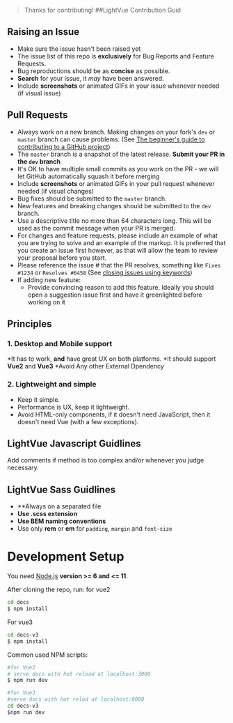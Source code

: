 
> Thanks for contributing!
##LightVue Contribution Guid

## Raising an Issue
* Make sure the issue hasn't been raised yet
* The issue list of this repo is **exclusively** for Bug Reports and Feature Requests.
* Bug reproductions should be as **concise** as possible.
* **Search** for your issue, it _may_ have been answered.
* Include **screenshots** or animated GIFs in your issue whenever needed (if visual issue)

## Pull Requests
* Always work on a new branch. Making changes on your fork's `dev` or `master` branch can cause problems. (See [The beginner's guide to contributing to a GitHub project](https://akrabat.com/the-beginners-guide-to-contributing-to-a-github-project/))
* The ``master`` branch is a snapshot of the latest release. **Submit your PR in the ``dev`` branch**
* It's OK to have multiple small commits as you work on the PR - we will let GitHub automatically squash it before merging
* Include **screenshots** or animated GIFs in your pull request whenever needed (if visual changes)
* Bug fixes should be submitted to the `master` branch.
* New features and breaking changes should be submitted to the `dev` branch.
* Use a descriptive title no more than 64 characters long. This will be used as the commit message when your PR is merged. 
* For changes and feature requests, please include an example of what you are trying to solve and an example of the markup. It is preferred that you create an issue first however, as that will allow the team to review your proposal before you start. 
* Please reference the issue # that the PR resolves, something like `Fixes #1234` or `Resolves #6458` (See [closing issues using keywords](https://help.github.com/articles/closing-issues-using-keywords/))    
* If adding new feature:
    * Provide convincing reason to add this feature. Ideally you should open a suggestion issue first and have it greenlighted before working on it

## Principles

### 1. Desktop and Mobile support

*It has to work, **and** have great UX on both platforms.
*It should support **Vue2** and **Vue3**
*Avoid Any other External Dpendency 

### 2. Lightweight and simple

* Keep it simple.
* Performance is UX, keep it lightweight.
* Avoid HTML-only components, if it doesn't need JavaScript, then it doesn't need Vue (with a few exceptions).

## LightVue Javascript Guidlines

Add comments if method is too complex and/or whenever you judge necessary.

## LightVue Sass Guidlines

* **Always on a separated file
* **Use .scss extension**
* **Use  BEM naming conventions**
* Use only **rem** or **em** for ``padding``, ``margin`` and ``font-size``

# Development Setup

You need [Node.js](http://nodejs.org/) **version >= 6 and <= 11**.

After cloning the repo, run:
for vue2
```bash
cd docs
$ npm install
```
For vue3
```bash
cd docs-v3
$ npm install
```

Common used NPM scripts:

```bash
#for Vue2
# serve docs with hot reload at localhost:3000
$ npm run dev

#for Vue3
#serve docs with hot relod at localhost:8080
cd docs-v3
$npm run dev
```

